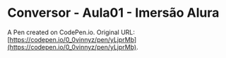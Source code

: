 # Conversor - Aula01 - Imersão Alura

A Pen created on CodePen.io. Original URL: [https://codepen.io/0_0vinnyz/pen/yLjprMb](https://codepen.io/0_0vinnyz/pen/yLjprMb).

